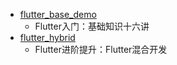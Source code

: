 
- [flutter_base_demo](https://git.imooc.com/coding-321/flutter_trip/src/master/demo/flutter_base_demo)
    - Flutter入门：基础知识十六讲
- [flutter_hybrid](https://git.imooc.com/coding-321/flutter_trip/src/master/demo/flutter_hybrid)
    - Flutter进阶提升：Flutter混合开发